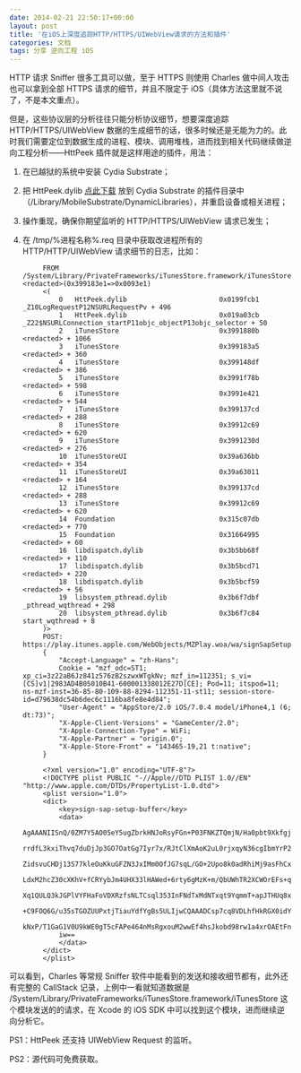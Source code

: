 ```yaml
---
date: 2014-02-21 22:50:17+00:00
layout: post
title: '在iOS上深度追踪HTTP/HTTPS/UIWebView请求的方法和插件'
categories: 文档
tags: 分享 逆向工程 iOS
---
```


HTTP 请求 Sniffer 很多工具可以做，至于 HTTPS 则使用 Charles 做中间人攻击也可以拿到全部 HTTPS 请求的细节，并且不限定于 iOS（具体方法这里就不说了，不是本文重点）。

但是，这些协议层的分析往往只能分析协议细节，想要深度追踪 HTTP/HTTPS/UIWebView 数据的生成细节的话，很多时候还是无能为力的。此时我们需要定位到数据生成的进程、模块、调用堆栈，进而找到相关代码继续做逆向工程分析——HttPeek 插件就是这样用途的插件，用法：

1. 在已越狱的系统中安装 Cydia Substrate；

2. 把 HttPeek.dylib [点此下载](https://github.com/Yonsm/CeleWare/raw/master/HttPeek/Release/HttPeek.dylib) 放到 Cydia Substrate 的插件目录中（/Library/MobileSubstrate/DynamicLibraries），并重启设备或相关进程；

3. 操作重现，确保你期望监听的 HTTP/HTTPS/UIWebView 请求已发生；

4. 在 /tmp/%进程名称%.req 目录中获取改进程所有的 HTTP/HTTP/UIWebView 请求细节的日志，比如：

			FROM /System/Library/PrivateFrameworks/iTunesStore.framework/iTunesStore(0x3990e000)-<redacted>(0x399183e1=>0x0093e1)
			<(
				0   HttPeek.dylib                       0x0199fcb1 _Z10LogRequestP12NSURLRequestPv + 496
				1   HttPeek.dylib                       0x019a03cb _Z22$NSURLConnection_startP11objc_objectP13objc_selector + 50
				2   iTunesStore                         0x3991880b <redacted> + 1066
				3   iTunesStore                         0x399183a5 <redacted> + 360
				4   iTunesStore                         0x399148df <redacted> + 386
				5   iTunesStore                         0x3991f78b <redacted> + 598
				6   iTunesStore                         0x3991e421 <redacted> + 544
				7   iTunesStore                         0x399137cd <redacted> + 288
				8   iTunesStore                         0x39912c69 <redacted> + 620
				9   iTunesStore                         0x3991230d <redacted> + 276
				10  iTunesStoreUI                       0x39a636bb <redacted> + 354
				11  iTunesStoreUI                       0x39a63011 <redacted> + 164
				12  iTunesStore                         0x399137cd <redacted> + 288
				13  iTunesStore                         0x39912c69 <redacted> + 620
				14  Foundation                          0x315c07db <redacted> + 770
				15  Foundation                          0x31664995 <redacted> + 60
				16  libdispatch.dylib                   0x3b5bb68f <redacted> + 110
				17  libdispatch.dylib                   0x3b5bcd71 <redacted> + 220
				18  libdispatch.dylib                   0x3b5bcf59 <redacted> + 56
				19  libsystem_pthread.dylib             0x3b6f7dbf _pthread_wqthread + 298
				20  libsystem_pthread.dylib             0x3b6f7c84 start_wqthread + 8
			)>
			POST: https://play.itunes.apple.com/WebObjects/MZPlay.woa/wa/signSapSetup
			{
			    "Accept-Language" = "zh-Hans";
			    Cookie = "mzf_odc=ST1; xp_ci=3z22aB6Jz841z576zB2szwxWTgkNv; mzf_in=112351; s_vi=[CS]v1|2983AD4B05010B41-600001338012E27D[CE]; Pod=11; itspod=11; ns-mzf-inst=36-85-80-109-88-8294-112351-11-st11; session-store-id=d79638dc54b6dec6c1116ba8fe8e4d84";
			    "User-Agent" = "AppStore/2.0 iOS/7.0.4 model/iPhone4,1 (6; dt:73)";
			    "X-Apple-Client-Versions" = "GameCenter/2.0";
			    "X-Apple-Connection-Type" = WiFi;
			    "X-Apple-Partner" = "origin.0";
			    "X-Apple-Store-Front" = "143465-19,21 t:native";
			}

			<?xml version="1.0" encoding="UTF-8"?>
			<!DOCTYPE plist PUBLIC "-//Apple//DTD PLIST 1.0//EN" "http://www.apple.com/DTDs/PropertyList-1.0.dtd">
			<plist version="1.0">
			<dict>
				<key>sign-sap-setup-buffer</key>
				<data>
				AgAAANIISnQ/0ZM7Y5AO05eY5ugZbrkHNJoRsyFGn+P03FNKZTQmjN/Ha0pbt9Xkfgjz
				rrdfL3kxiThvq7duDjJp3GO7OatGg7Iyr7x/RJtClXmAoK2uL0rjxqyN36cgIbmYrP2I
				ZidsvuCHDj13S77kleOuKkuGFZN3JxIMm0OfJG7sqL/GO+2Upo8k0adRhiMj9asFhCxI
				LdxM2hcZ30cXKhV+fCRYybJm4UHX33lHAWed+6rty6gMzK+m/QbUWhTR2XCWOrEFs+qM
				Xq1QULQ3kJGPlVYFHaFoVDXRzfsNLTCsql353InFNdTxMdNTxqt9YqmmT+apJTHUq8xA
				+C9FOQ6G/u35sTGOZUUPxtjTiauYdfYgBs5ULIjwCQAAADCsp7cq8VDLhfHkRGX0idYF
				kNxP/T1GaG1V0U9kWE0gT5cFAPe464nMsRgxouM2wwEf4hsJkobd98rw1a4xrOAEtFn1
				iw==
				</data>
			</dict>
			</plist>

  可以看到，Charles 等常规 Sniffer 软件中能看到的发送和接收细节都有，此外还有完整的 CallStack 记录，上例中一看就知道数据是 /System/Library/PrivateFrameworks/iTunesStore.framework/iTunesStore 这个模块发送的的请求，在 Xcode 的 iOS SDK 中可以找到这个模块，进而继续逆向分析它。

  PS1：HttPeek 还支持 UIWebView Request 的监听。

  PS2：源代码可免费获取。
